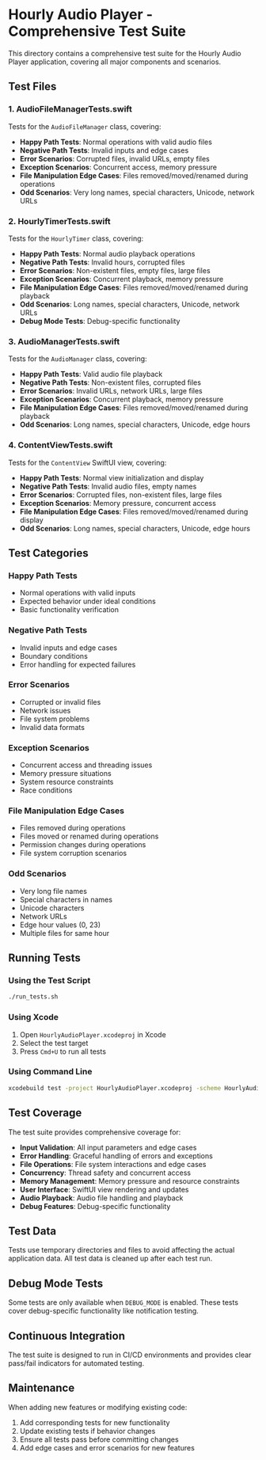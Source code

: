 # Hourly Audio Player - Comprehensive Test Suite

This directory contains a comprehensive test suite for the Hourly Audio Player application, covering all major components and scenarios.

## Test Files

### 1. AudioFileManagerTests.swift
Tests for the `AudioFileManager` class, covering:
- **Happy Path Tests**: Normal operations with valid audio files
- **Negative Path Tests**: Invalid inputs and edge cases
- **Error Scenarios**: Corrupted files, invalid URLs, empty files
- **Exception Scenarios**: Concurrent access, memory pressure
- **File Manipulation Edge Cases**: Files removed/moved/renamed during operations
- **Odd Scenarios**: Very long names, special characters, Unicode, network URLs

### 2. HourlyTimerTests.swift
Tests for the `HourlyTimer` class, covering:
- **Happy Path Tests**: Normal audio playback operations
- **Negative Path Tests**: Invalid hours, corrupted files
- **Error Scenarios**: Non-existent files, empty files, large files
- **Exception Scenarios**: Concurrent playback, memory pressure
- **File Manipulation Edge Cases**: Files removed/moved/renamed during playback
- **Odd Scenarios**: Long names, special characters, Unicode, network URLs
- **Debug Mode Tests**: Debug-specific functionality

### 3. AudioManagerTests.swift
Tests for the `AudioManager` class, covering:
- **Happy Path Tests**: Valid audio file playback
- **Negative Path Tests**: Non-existent files, corrupted files
- **Error Scenarios**: Invalid URLs, network URLs, large files
- **Exception Scenarios**: Concurrent playback, memory pressure
- **File Manipulation Edge Cases**: Files removed/moved/renamed during playback
- **Odd Scenarios**: Long names, special characters, Unicode, edge hours

### 4. ContentViewTests.swift
Tests for the `ContentView` SwiftUI view, covering:
- **Happy Path Tests**: Normal view initialization and display
- **Negative Path Tests**: Invalid audio files, empty names
- **Error Scenarios**: Corrupted files, non-existent files, large files
- **Exception Scenarios**: Memory pressure, concurrent access
- **File Manipulation Edge Cases**: Files removed/moved/renamed during display
- **Odd Scenarios**: Long names, special characters, Unicode, edge hours

## Test Categories

### Happy Path Tests
- Normal operations with valid inputs
- Expected behavior under ideal conditions
- Basic functionality verification

### Negative Path Tests
- Invalid inputs and edge cases
- Boundary conditions
- Error handling for expected failures

### Error Scenarios
- Corrupted or invalid files
- Network issues
- File system problems
- Invalid data formats

### Exception Scenarios
- Concurrent access and threading issues
- Memory pressure situations
- System resource constraints
- Race conditions

### File Manipulation Edge Cases
- Files removed during operations
- Files moved or renamed during operations
- Permission changes during operations
- File system corruption scenarios

### Odd Scenarios
- Very long file names
- Special characters in names
- Unicode characters
- Network URLs
- Edge hour values (0, 23)
- Multiple files for same hour

## Running Tests

### Using the Test Script
```bash
./run_tests.sh
```

### Using Xcode
1. Open `HourlyAudioPlayer.xcodeproj` in Xcode
2. Select the test target
3. Press `Cmd+U` to run all tests

### Using Command Line
```bash
xcodebuild test -project HourlyAudioPlayer.xcodeproj -scheme HourlyAudioPlayer -destination 'platform=macOS'
```

## Test Coverage

The test suite provides comprehensive coverage for:

- **Input Validation**: All input parameters and edge cases
- **Error Handling**: Graceful handling of errors and exceptions
- **File Operations**: File system interactions and edge cases
- **Concurrency**: Thread safety and concurrent access
- **Memory Management**: Memory pressure and resource constraints
- **User Interface**: SwiftUI view rendering and updates
- **Audio Playback**: Audio file handling and playback
- **Debug Features**: Debug-specific functionality

## Test Data

Tests use temporary directories and files to avoid affecting the actual application data. All test data is cleaned up after each test run.

## Debug Mode Tests

Some tests are only available when `DEBUG_MODE` is enabled. These tests cover debug-specific functionality like notification testing.

## Continuous Integration

The test suite is designed to run in CI/CD environments and provides clear pass/fail indicators for automated testing.

## Maintenance

When adding new features or modifying existing code:
1. Add corresponding tests for new functionality
2. Update existing tests if behavior changes
3. Ensure all tests pass before committing changes
4. Add edge cases and error scenarios for new features
